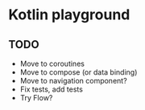 # Kotlin playground

## TODO
- Move to coroutines
- Move to compose (or data binding)
- Move to navigation component?
- Fix tests, add tests
- Try Flow?
